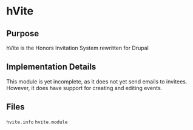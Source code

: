 hVite
=======

Purpose
-------
hVite is the Honors Invitation System rewritten for Drupal

Implementation Details
----------------------
This module is yet incomplete, as it does not yet send emails to invitees.
However, it does have support for creating and editing events.

Files
-----
`hvite.info`
`hvite.module`
